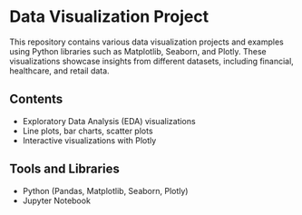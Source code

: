 # Data Visualization Project
This repository contains various data visualization projects and examples using Python libraries such as Matplotlib, Seaborn, and Plotly. These visualizations showcase insights from different datasets, including financial, healthcare, and retail data.

## Contents
- Exploratory Data Analysis (EDA) visualizations
- Line plots, bar charts, scatter plots
- Interactive visualizations with Plotly

## Tools and Libraries
- Python (Pandas, Matplotlib, Seaborn, Plotly)
- Jupyter Notebook
